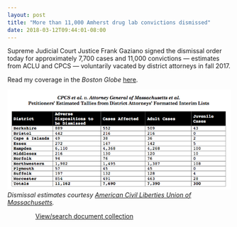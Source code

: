 ```yaml
---
layout: post
title: "More than 11,000 Amherst drug lab convictions dismissed"
date: 2018-03-12T09:44:01-08:00
---
```


Supreme Judicial Court Justice Frank Gaziano signed the dismissal order today for approximately 7,700 cases and 11,000 convictions — estimates from ACLU and CPCS — voluntarily vacated by district attorneys in fall 2017. 

Read my coverage in the *Boston Globe* [here](http://www.bostonglobe.com/metro/2018/04/05/judge-dismisses-more-than-amherst-drug-lab-cases/1cHjUMiiTChcQL31VSkxVN/story.html).

![ALCUM dismissal estimates - April 5, 2018](https://raw.githubusercontent.com/shawnmusgrave/farak-dookhan/master/documents/farak/cpcs-vs-ago/20180405-Dismissals.png "ALCUM dismissal estimates - April 5, 2018")<br>
*Dismissal estimates courtesy <a href='https://aclum.org/wp-content/uploads/2018/04/20180405-Dismissals.png' target='_blank'>American Civil Liberties Union of Massachusetts</a>.*

<div style="width:75%; margin-right: auto; margin-left: auto">
	<div id="DC-search-document-4432480-document-4432481" class="DC-embed DC-embed-search DC-search-container"></div><script src="//assets.documentcloud.org/embed/loader.js"></script><script>  dc.embed.load('https://www.documentcloud.org/search/embed/', {    q: "document: 4432480 document: 4432481",    container: "#DC-search-document-4432480-document-4432481",    title: "CPCS v AGO - April 2018 Dismissals",    order: "title",    per_page: 12,    search_bar: true,    organization: 1226  });</script><noscript>  <a href="https://www.documentcloud.org/public/search/document%3A%204432480%20document%3A%204432481">View/search document collection</a></noscript>
</div>